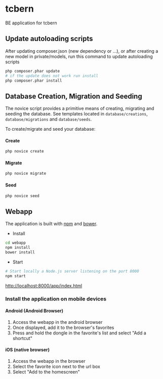 # tcbern
BE application for tcbern

## Update autoloading scripts

After updating composer.json (new dependency or ...), or after creating a new
model in private/models, run this command to update autoloading scripts
```bash
php composer.phar update
# if the update does not work run install
php composer.phar install
```

## Database Creation, Migration and Seeding

The novice script provides a primitive means of creating, migrating and seeding the database.
See templates located in `database/creations`, `database/migrations` and `database/seeds`.

To create/migrate and seed your database:
#### Create
```bash
php novice create
```

#### Migrate
```bash
php novice migrate
```

#### Seed
```bash
php novice seed
```

## Webapp

The application is built with [npm](https://www.npmjs.com/) and [bower](http://bower.io/).

- Install
```bash
cd webapp
npm install
bower install
```
- Start
```bash
# Start locally a Node.js server listening on the port 8000
npm start
```

[http://localhost:8000/app/index.html](http://localhost:8000/app/index.html)

### Install the application on mobile devices

#### Android (Android Browser)

1. Access the webapp in the android browser
2. Once displayed, add it to the browser's favorites
3. Press and hold the dongle in the favorite's list and select "Add a shortcut"

#### iOS (native browser)

1. Access the webapp in the browser
2. Select the favorite icon next to the url box
3. Select "Add to the homescreen"